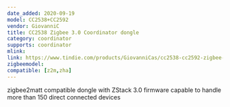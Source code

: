 ```yaml
---
date_added: 2020-09-19
model: CC2538+CC2592
vendor: GiovanniC
title: CC2538 Zigbee 3.0 Coordinator dongle
category: coordinator
supports: coordinator
mlink: 
link: https://www.tindie.com/products/GiovanniCas/cc2538-cc2592-zigbee-dongle-new-zb30/
zigbeemodel: 
compatible: [z2m,zha]
---
```

zigbee2matt compatible dongle with ZStack 3.0 firmware capable to handle more than 150 direct connected devices


